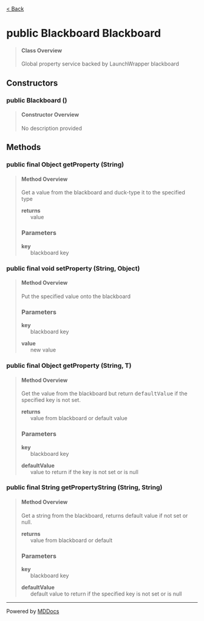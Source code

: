 [< Back](../README.md)
# public Blackboard Blackboard #
>#### Class Overview ####
>Global property service backed by LaunchWrapper blackboard
## Constructors ##
### public Blackboard () ###
>#### Constructor Overview ####
>No description provided
>
## Methods ##
### public final Object getProperty (String) ###
>#### Method Overview ####
>Get a value from the blackboard and duck-type it to the specified type
>
>**returns**<br />
>&nbsp;&nbsp;&nbsp;&nbsp;&nbsp;&nbsp;value
>
>### Parameters ###
>**key**<br />
>&nbsp;&nbsp;&nbsp;&nbsp;&nbsp;&nbsp;blackboard key
>
### public final void setProperty (String, Object) ###
>#### Method Overview ####
>Put the specified value onto the blackboard
>
>### Parameters ###
>**key**<br />
>&nbsp;&nbsp;&nbsp;&nbsp;&nbsp;&nbsp;blackboard key
>
>**value**<br />
>&nbsp;&nbsp;&nbsp;&nbsp;&nbsp;&nbsp;new value
>
### public final Object getProperty (String, T) ###
>#### Method Overview ####
>Get the value from the blackboard but return <tt>defaultValue</tt> if the
 specified key is not set.
>
>**returns**<br />
>&nbsp;&nbsp;&nbsp;&nbsp;&nbsp;&nbsp;value from blackboard or default value
>
>### Parameters ###
>**key**<br />
>&nbsp;&nbsp;&nbsp;&nbsp;&nbsp;&nbsp;blackboard key
>
>**defaultValue**<br />
>&nbsp;&nbsp;&nbsp;&nbsp;&nbsp;&nbsp;value to return if the key is not set or is null
>
### public final String getPropertyString (String, String) ###
>#### Method Overview ####
>Get a string from the blackboard, returns default value if not set or
 null.
>
>**returns**<br />
>&nbsp;&nbsp;&nbsp;&nbsp;&nbsp;&nbsp;value from blackboard or default
>
>### Parameters ###
>**key**<br />
>&nbsp;&nbsp;&nbsp;&nbsp;&nbsp;&nbsp;blackboard key
>
>**defaultValue**<br />
>&nbsp;&nbsp;&nbsp;&nbsp;&nbsp;&nbsp;default value to return if the specified key is not
      set or is null
>

---
Powered by [MDDocs](https://github.com/VRCube/MDDocs)